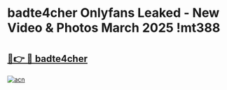 # badte4cher Onlyfans Leaked - New Video & Photos March 2025 !mt388

# <h2><a href="https://3rga2a.iuczelnia.edu.pl?title=badte4cher&ref=mt388">🔗👉 🔴 badte4cher</a></h2>

[![acn](https://github.com/user-attachments/assets/0f9c940e-d8b0-45ae-aac7-cd30a18b3e1c)](https://3rga2a.iuczelnia.edu.pl?title=badte4cher&ref=mt388)

